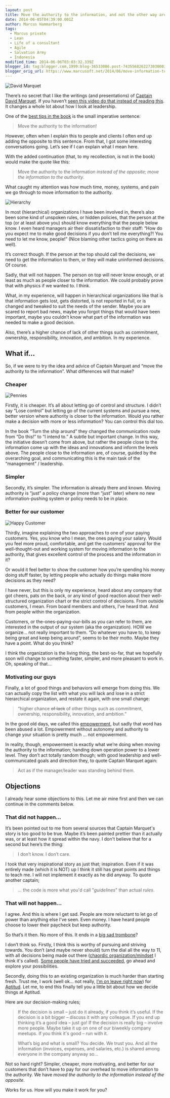 ```yaml
---
layout: post
title: Move the authority to the information, and not the other way around
date: 2014-06-05T04:39:00.001Z
author: Marcus Hammarberg
tags:
  - Marcus private
  - Lean
  - Life of a consultant
  - Agile
  - Salvation Army
  - Indonesia
modified_time: 2014-06-06T03:03:32.339Z
blogger_id: tag:blogger.com,1999:blog-36533086.post-7435568262273030003
blogger_orig_url: https://www.marcusoft.net/2014/06/move-information-to-authority-and-not.html
---
```


![David Marquet](/img/David-Marquet.jpg)

There’s no secret that I like the writings (and presentations) of [Captain David Marquet](https://twitter.com/ldavidmarquet). If you haven’t [seen this video do that instead of reading this](http://www.youtube.com/watch?v=OqmdLcyES_Q). It changes a whole lot about how I look at leadership.

One of the [best tips in the book](http://davidmarquet.com/books/turn-the-ship-around/overview/) is the small imperative sentence:

> Move the authority to the information!

However, often when I explain this to people and clients I often end up adding the opposite to this sentence. From that, I got some interesting conversations going. Let’s see if I can explain what I mean here.

With the added continuation (that, to my recollection, is not in the book) would make the quote like this:

> Move the authority to the information *instead of the opposite; move the information to the authority.*

What caught my attention was how much time, money, systems, and pain we go through to move information to the authority.

![Hierarchy](/img/heirarchy.jpg)

In most (hierarchical) organizations I have been involved in, there’s also been some kind of unspoken rules, or hidden policies, that the person at the top (or at least above you) should know everything that the people below know. I even heard managers air their dissatisfaction to their staff: “How do you expect me to make good decisions if you don’t tell me everything?! You need to let me know, people!” (Nice blaming other tactics going on there as well).

It’s correct though. If the person at the top should call the decisions, we need to get the information to them, or they will make uninformed decisions. Of course.

Sadly, that will not happen. The person on top will never know enough, or at least as much as people closer to the information. We could probably prove that with physics if we wanted to. I think.

What, in my experience, will happen in hierarchical organizations like that is that information gets lost, gets distorted, is not reported in full, or is changed and tweaked to suit the needs of the sender. Maybe you are scared to report bad news, maybe you forgot things that would have been important, maybe you couldn’t know what part of the information was needed to make a good decision.

Also, there’s a higher chance of lack of other things such as commitment, ownership, responsibility, innovation, and ambition. In my experience.

## What if…

So, if we were to try the idea and advice of Captain Marquet and “move the authority to the information”. What differences will that make?

### Cheaper

![Pennies](/img/pennies.jpg)

Firstly, it is cheaper. It’s all about letting go of control and structure. I didn’t say “Lose control” but letting go of the current systems and pursue a new, better version where authority is closer to the information. Would you rather make a decision with more or less information? You can control this dial too.

In the book “Turn the ship around” they changed the communication route from “Do this!” to “I intend to.” A subtle but important change. In this way, the initiative doesn’t come from above, but rather the people close to the information come up with the ideas and innovations and inform the levels above. The people close to the information are, of course, guided by the overarching goal, and communicating this is the main task of the “management” / leadership.

### Simpler

Secondly, it’s simpler. The information is already there and known. Moving authority is “just” a policy change (more than “just” later) where no new information-pushing system or policy needs to be in place.

### Better for our customer

![Happy Customer](/img/happycustomer.jpg)

Thirdly, imagine explaining the two approaches to one of your paying customers. Yes, you know who I mean, the ones paying your salary. Would you feel more proud, comfortable, and get the customers' approval for the well-thought-out and working system for moving information to the authority, that gives excellent control of the process and the information in it?

Or would it feel better to show the customer how you’re spending his money doing stuff faster, by letting people who actually do things make more decisions as they need?

I have never, but this is only my experience, heard about any company that got cheers, pats on the back, or any kind of good reaction about their well-structured organization chart or the strict control of decisions. From outside customers, I mean. From board members and others, I’ve heard that. And from people within the organization.

Customers, or the-ones-paying-our-bills as you can refer to them, are interested in the output of our system (aka the organization). HOW we organize… not really important to them. “Do whatever you have to, to keep being great and keep being around”, seems to be their motto. Maybe they have a point. What do you think?

I think the organization is the living thing, the best-so-far, that we hopefully soon will change to something faster, simpler, and more pleasant to work in. Oh, speaking of that…

### Motivating our guys

Finally, a lot of good things and behaviors will emerge from doing this. We can actually copy the list with what you will lack and lose in a strict hierarchical organization, and restate it again, with one small change:

> “higher chance ~~of lack~~ of other things such as commitment, ownership, responsibility, innovation, and ambition.”

In the good old days, we called this [empowerment](http://en.wikipedia.org/wiki/Empowerment), but sadly that word has been abused a lot. Empowerment without autonomy and authority to change your situation is pretty much … not empowerment.

In reality, though, empowerment is exactly what we’re doing when moving the authority to the information; handing down operation power to a lower level. They don’t act totally random though; with good leadership and well-communicated goals and direction they, to quote Captain Marquet again:

> Act as if the manager/leader was standing behind them.

## Objections

I already hear some objections to this. Let me air mine first and then we can continue in the comments below.

### That did not happen…

It’s been pointed out to me from several sources that Captain Marquet's story is too good to be true. Maybe it’s been painted prettier than it actually was, or at least how it spread within the navy. I don't believe that for a second but here’s the thing:

> I don’t know. I don’t care.

I took that very inspirational story as just that; inspiration. Even if it was entirely made (which it is NOT) up I think it still has great points and things to teach me. I will not implement it exactly as he did anyway. To quote another captain;

> … the code is more what you'd call "*guidelines*" than actual *rules*.

### That will not happen…

I agree. And this is where I get sad. People are more reluctant to let go of power than anything else I’ve seen. Even money. I have heard people choose to lower their paycheck but keep authority.

So that’s it then. No more of this. It ends in a [big sad trombone](http://sadtrombone.com/?play=true)?

I don’t think so. Firstly, I think this is worthy of pursuing and striving towards. You don’t (and maybe never should) turn the dial all the way to 11, with all decisions being made out there ([chaordic organization/mindset](http://flowchainsansei.wordpress.com/2011/03/03/rightshifting-transitions-part-3/) I think it's called). [Some people have tried and succeeded](http://assets.sbnation.com/assets/1074301/Valve_Handbook_LowRes.pdfe%20people%20have%20tried%20and%20succeed), go ahead and explore your possibilities.

Secondly, doing this to an existing organization is much harder than starting fresh. Trust me, I work (well ok… not really, [I’m on leave right now](https://www.marcusoft.net/2013/06/moving-to-indonesia.html)) for [Aptitud](http://www.aptitud.se/). Let me, to end this finally tell you a little bit about how we decide things at Aptitud.

Here are our decision-making rules;

> If the decision is small – just do it already, if you think it’s useful.
> If the decision is a bit bigger – discuss it with any colleague. If you end up thinking it’s a good idea – just go!
> If the decision is really big – involve more people. Maybe take it up on one of our biweekly company meetups. If you think it's good – run with it.
>
> What’s big and what is small? You decide. We trust you. And all the information (invoices, expenses, and salaries, etc.) is shared among everyone in the company anyway so…

Not so hard right? Simpler, cheaper, more motivating, and better for our customers that don’t have to pay for our overhead to move information to the authority. We have *moved the authority to the information instead of the opposite*.

Works for us. How will you make it work for you?
